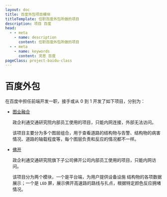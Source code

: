 ```yaml
---
layout: doc
title: 百度外包项目模块
titleTemplate: 任职百度外包所做的项目
description: 项目 百度
head:
  - - meta
    - name: description
      content: 任职百度外包所做的项目
  - - meta
    - name: keywords
      content: 灵思 百度
pageClass: project-baidu-class
---
```


# 百度外包

在百度中担任前端开发一职，接手或从 0 到 1 开发了如下项目，分别为：

- [图业融合](/project/baidu/layer/index.md)
  
  政企利通交通研究院内部员工使用的项目，只能内网连接，外部无法访问。
  
  该项目主要分为多个图层组合，用于查看道路的结构物与告警、结构物的病害情况、道路的轴载程度等，每个图层负责和反应的情况都不一样。
  
- [佛开](/project/baidu/fokai/LED/index.md)

  政企利通交通研究院旗下子公司佛开公司内部员工使用的项目，只能内网访问。

  该项目分为两个模块，一个是平台端，为用户提供设备设施
  结构物的各项数据展示；一个是 `LED` 屏，展示佛开高速路的路线与扎点，根据特定颜色反应拥堵情况。

